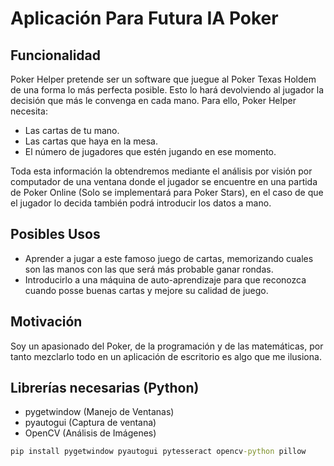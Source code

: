 # Aplicación Para Futura IA Poker

## Funcionalidad
Poker Helper pretende ser un software que juegue al Poker Texas Holdem de una forma lo más perfecta posible.
Esto lo hará devolviendo al jugador la decisión que más le convenga en cada mano. Para ello, Poker Helper necesita:
- Las cartas de tu mano.
- Las cartas que haya en la mesa.
- El número de jugadores que estén jugando en ese momento.

Toda esta información la obtendremos mediante el análisis por visión por computador de una ventana donde el jugador se encuentre en una partida de Poker Online (Solo se implementará para Poker Stars), en el caso de que el jugador lo decida también podrá introducir los datos a mano.

## Posibles Usos
- Aprender a jugar a este famoso juego de cartas, memorizando cuales son las manos con las que será más probable ganar rondas.
- Introducirlo a una máquina de auto-aprendizaje para que reconozca cuando posse buenas cartas y mejore su calidad de juego.

## Motivación
Soy un apasionado del Poker, de la programación y de las matemáticas, por tanto mezclarlo todo en un aplicación de escritorio es algo que me ilusiona.


## Librerías necesarias (Python)
- pygetwindow (Manejo de Ventanas)
- pyautogui (Captura de ventana)
- OpenCV (Análisis de Imágenes)

```cmd
pip install pygetwindow pyautogui pytesseract opencv-python pillow
